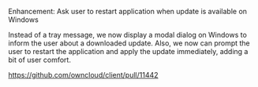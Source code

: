 Enhancement: Ask user to restart application when update is available on Windows

Instead of a tray message, we now display a modal dialog on Windows to inform
the user about a downloaded update. Also, we now can prompt the user to
restart the application and apply the update immediately, adding a bit of user
comfort.

https://github.com/owncloud/client/pull/11442
